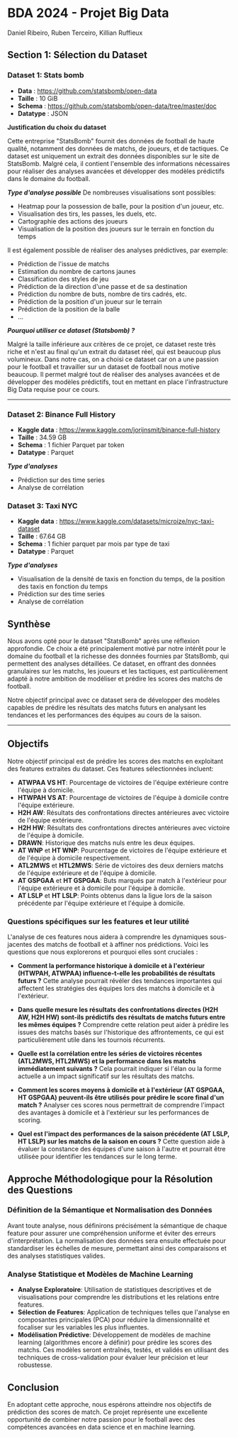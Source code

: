 # BDA 2024 - Projet Big Data
Daniel Ribeiro, Ruben Terceiro, Killian Ruffieux

## Section 1: Sélection du Dataset
### Dataset 1: Stats bomb
- **Data** : https://github.com/statsbomb/open-data
- **Taille** : 10 GiB
- **Schema** : https://github.com/statsbomb/open-data/tree/master/doc
- **Datatype** : JSON

**Justification du choix du dataset**

Cette entreprise "StatsBomb" fournit des données de football de haute qualité, notamment des données de matchs, de joueurs, et de tactiques. 
Ce dataset est uniquement un extrait des données disponibles sur le site de StatsBomb. Malgré cela, il contient l'ensemble
des informations nécessaires pour réaliser des analyses avancées et développer des modèles prédictifs dans le domaine du football.

***Type d'analyse possible***
De nombreuses visualisations sont possibles: 
- Heatmap pour la possession de balle, pour la position d'un joueur, etc.
- Visualisation des tirs, les passes, les duels, etc. 
- Cartographie des actions des joueurs
- Visualisation de la position des joueurs sur le terrain en fonction du temps

Il est également possible de réaliser des analyses prédictives, par exemple:
- Prédiction de l'issue de matchs
- Estimation du nombre de cartons jaunes
- Classification des styles de jeu
- Prédiction de la direction d'une passe et de sa destination
- Prédiction du nombre de buts, nombre de tirs cadrés, etc.
- Prédiction de la position d'un joueur sur le terrain
- Prédiction de la position de la balle
- ...

***Pourquoi utiliser ce dataset (Statsbomb) ?***

Malgré la taille inférieure aux critères de ce projet, ce dataset reste très riche et n'est au final qu'un extrait du dataset réel, qui est beaucoup plus volumineux.
Dans notre cas, on a choisi ce dataset car on a une passion pour le football et travailler sur un dataset de football nous motive beaucoup. Il permet malgré tout de réaliser des analyses avancées et de développer des modèles prédictifs, tout en mettant en place l'infrastructure Big Data requise pour ce cours.

----------------------------------------------------------------
### Dataset 2: Binance Full History
- **Kaggle data** : https://www.kaggle.com/jorijnsmit/binance-full-history
- **Taille** : 34.59 GB
- **Schema** : 1 fichier Parquet par token
- **Datatype** : Parquet

***Type d'analyses***
- Prédiction sur des time series
- Analyse de corrélation

### Dataset 3: Taxi NYC
- **Kaggle data** : https://www.kaggle.com/datasets/microize/nyc-taxi-dataset
- **Taille** : 67.64 GB
- **Schema** : 1 fichier parquet par mois par type de taxi
- **Datatype** : Parquet

***Type d'analyses***
- Visualisation de la densité de taxis en fonction du temps, de la position des taxis en fonction du temps
- Prédiction sur des time series
- Analyse de corrélation



## Synthèse

Nous avons opté pour le dataset "StatsBomb" après une réflexion approfondie. Ce choix a été principalement motivé par notre intérêt pour le domaine du football et la richesse des données fournies par StatsBomb, qui permettent des analyses détaillées. Ce dataset, en offrant des données granulaires sur les matchs, les joueurs et les tactiques, est particulièrement adapté à notre ambition de modéliser et prédire les scores des matchs de football.

Notre objectif principal avec ce dataset sera de développer des modèles capables de prédire les résultats des matchs futurs en analysant les tendances et les performances des équipes au cours de la saison.

----------------------------------------------------------------

## Objectifs

Notre objectif principal est de prédire les scores des matchs en exploitant des features extraites du dataset. Ces features sélectionnées incluent:

- **ATWPAA VS HT**: Pourcentage de victoires de l'équipe extérieure contre l'équipe à domicile.
- **HTWPAH VS AT**: Pourcentage de victoires de l'équipe à domicile contre l'équipe extérieure.
- **H2H AW**: Résultats des confrontations directes antérieures avec victoire de l'équipe extérieure.
- **H2H HW**: Résultats des confrontations directes antérieures avec victoire de l'équipe à domicile.
- **DRAWN**: Historique des matchs nuls entre les deux équipes.
- **AT WNP** et **HT WNP**: Pourcentage de victoires de l'équipe extérieure et de l'équipe à domicile respectivement.
- **ATL2MWS** et **HTL2MWS**: Série de victoires des deux derniers matchs de l'équipe extérieure et de l'équipe à domicile.
- **AT GSPGAA** et **HT GSPGAA**: Buts marqués par match à l'extérieur pour l'équipe extérieure et à domicile pour l'équipe à domicile.
- **AT LSLP** et **HT LSLP**: Points obtenus dans la ligue lors de la saison précédente par l'équipe extérieure et l'équipe à domicile.

### Questions spécifiques sur les features et leur utilité

L'analyse de ces features nous aidera à comprendre les dynamiques sous-jacentes des matchs de football et à affiner nos prédictions. Voici les questions que nous explorerons et pourquoi elles sont cruciales :

- **Comment la performance historique à domicile et à l'extérieur (HTWPAH, ATWPAA) influence-t-elle les probabilités de résultats futurs ?**
  Cette analyse pourrait révéler des tendances importantes qui affectent les stratégies des équipes lors des matchs à domicile et à l'extérieur.
  
- **Dans quelle mesure les résultats des confrontations directes (H2H AW, H2H HW) sont-ils prédictifs des résultats de matchs futurs entre les mêmes équipes ?**
  Comprendre cette relation peut aider à prédire les issues des matchs basés sur l'historique des affrontements, ce qui est particulièrement utile dans les tournois récurrents.
  
- **Quelle est la corrélation entre les séries de victoires récentes (ATL2MWS, HTL2MWS) et la performance dans les matchs immédiatement suivants ?**
  Cela pourrait indiquer si l'élan ou la forme actuelle a un impact significatif sur les résultats des matchs.
  
- **Comment les scores moyens à domicile et à l'extérieur (AT GSPGAA, HT GSPGAA) peuvent-ils être utilisés pour prédire le score final d'un match ?**
  Analyser ces scores nous permettrait de comprendre l'impact des avantages à domicile et à l'extérieur sur les performances de scoring.
  
- **Quel est l'impact des performances de la saison précédente (AT LSLP, HT LSLP) sur les matchs de la saison en cours ?**
  Cette question aide à évaluer la constance des équipes d'une saison à l'autre et pourrait être utilisée pour identifier les tendances sur le long terme.

## Approche Méthodologique pour la Résolution des Questions

### Définition de la Sémantique et Normalisation des Données

Avant toute analyse, nous définirons précisément la sémantique de chaque feature pour assurer une compréhension uniforme et éviter des erreurs d'interprétation. La normalisation des données sera ensuite effectuée pour standardiser les échelles de mesure, permettant ainsi des comparaisons et des analyses statistiques valides.

### Analyse Statistique et Modèles de Machine Learning

- **Analyse Exploratoire**: Utilisation de statistiques descriptives et de visualisations pour comprendre les distributions et les relations entre features.
- **Sélection de Features**: Application de techniques telles que l'analyse en composantes principales (PCA) pour réduire la dimensionnalité et focaliser sur les variables les plus influentes.
- **Modélisation Prédictive**: Développement de modèles de machine learning (algorithmes encore à définir) pour prédire les scores des matchs. Ces modèles seront entraînés, testés, et validés en utilisant des techniques de cross-validation pour évaluer leur précision et leur robustesse.

## Conclusion

En adoptant cette approche, nous espérons atteindre nos objectifs de prédiction des scores de match. Ce projet représente une excellente opportunité de combiner notre passion pour le football avec des compétences avancées en data science et en machine learning.